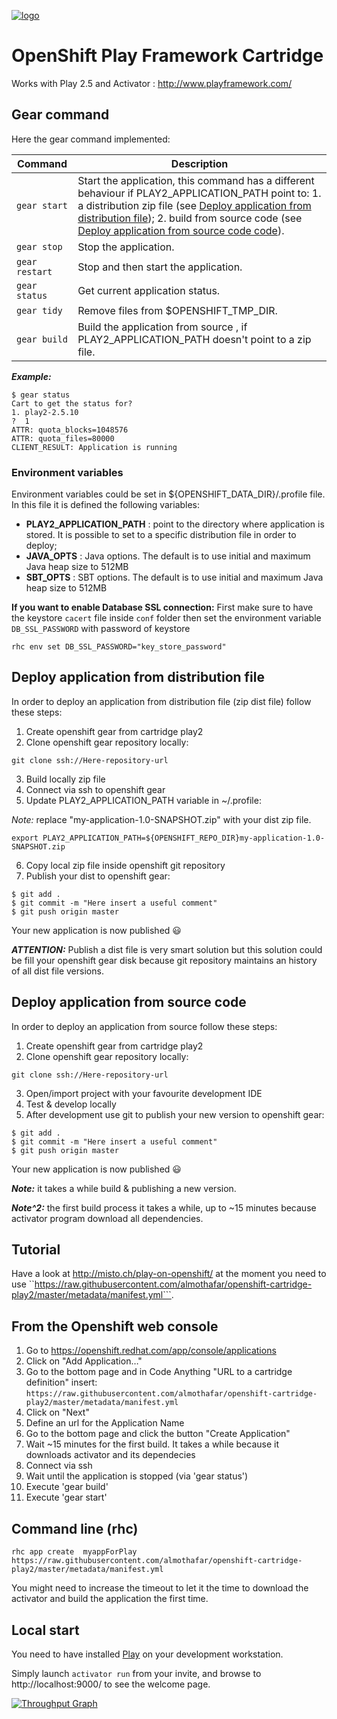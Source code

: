 [![logo](https://www.playframework.com/assets/images/logos/play_full_color.png)](http://www.playframework.com/)

# OpenShift Play Framework Cartridge
Works with Play 2.5 and Activator : http://www.playframework.com/

## Gear command
Here the gear command implemented:

| Command | Description |
| --- | --- |
| `gear start` | Start the application, this command has a different behaviour if PLAY2_APPLICATION_PATH point to: 1. a distribution zip file (see [Deploy application from distribution file](#deploy-application-from-distribution-file)); 2. build from source code (see [Deploy application from source code code](#deploy-application-from-source-code)). |
| `gear stop` | Stop the application. |
| `gear restart` | Stop and then start the application. |
| `gear status` | Get current application status. |
| `gear tidy` | Remove files from $OPENSHIFT_TMP_DIR. |
| `gear build` | Build the application from source , if PLAY2_APPLICATION_PATH doesn't point to a zip file. |

_**Example:**_
```
$ gear status
Cart to get the status for?
1. play2-2.5.10
?  1
ATTR: quota_blocks=1048576
ATTR: quota_files=80000
CLIENT_RESULT: Application is running
```

### Environment variables
Environment variables could be set in ${OPENSHIFT_DATA_DIR}/.profile file.
In this file it is defined the following variables:
  - **PLAY2_APPLICATION_PATH** : point to the directory where application is stored. It is possible to set to a specific distribution file in order to deploy;
  - **JAVA_OPTS** : Java options. The default is to use initial and maximum Java heap size to 512MB
  - **SBT_OPTS** : SBT options. The default is to use initial and maximum Java heap size to 512MB

  
**If you want to enable Database SSL connection:**
First make sure to have the keystore ```cacert``` file inside ```conf``` folder then set the environment variable ```DB_SSL_PASSWORD``` with password of keystore
```
rhc env set DB_SSL_PASSWORD="key_store_password"
```


## Deploy application from distribution file
In order to deploy an application from distribution file (zip dist file) follow these steps:
  1. Create openshift gear from cartridge play2
  2. Clone openshift gear repository locally:

  ```
  git clone ssh://Here-repository-url
  ```
  3. Build locally zip file
  4. Connect via ssh to openshift gear
  5. Update PLAY2_APPLICATION_PATH variable in ~/.profile:

  _Note:_ replace "my-application-1.0-SNAPSHOT.zip" with your dist zip file.

  ```
  export PLAY2_APPLICATION_PATH=${OPENSHIFT_REPO_DIR}my-application-1.0-SNAPSHOT.zip
  ```
  6. Copy local zip file inside openshift git repository
  7. Publish your dist to openshift gear:

  ```
  $ git add .
  $ git commit -m "Here insert a useful comment"
  $ git push origin master
  ```

Your new application is now published :smiley:

_**ATTENTION:**_ Publish a dist file is very smart solution but this solution could be fill your openshift gear disk because git repository maintains an history of all dist file versions.

## Deploy application from source code
In order to deploy an application from source follow these steps:
  1. Create openshift gear from cartridge play2
  2. Clone openshift gear repository locally:

  ```
  git clone ssh://Here-repository-url
  ```
  3. Open/import project with your favourite development IDE
  4. Test & develop locally
  5. After development use git to publish your new version to openshift gear:

  ```
  $ git add .
  $ git commit -m "Here insert a useful comment"
  $ git push origin master
  ```

Your new application is now published :smiley:

_**Note:**_ it takes a while build & publishing a new version.

_**Note^2:**_ the first build process it takes a while, up to ~15 minutes because activator program download all dependencies.

## Tutorial
Have a look at http://misto.ch/play-on-openshift/
at the moment you need to use ``https://raw.githubusercontent.com/almothafar/openshift-cartridge-play2/master/metadata/manifest.yml```.

## From the Openshift web console

1. Go to https://openshift.redhat.com/app/console/applications
2. Click on "Add Application…"
3. Go to the bottom page and in Code Anything "URL to a cartridge definition" insert:
`https://raw.githubusercontent.com/almothafar/openshift-cartridge-play2/master/metadata/manifest.yml`
4. Click on "Next"
5. Define an url for the Application Name
6. Go to the bottom page and click the button "Create Application"
7. Wait ~15 minutes for the first build. It takes a while because it downloads activator and its dependecies
8. Connect via ssh
9. Wait until the application is stopped (via 'gear status')
10. Execute 'gear build'
11. Execute 'gear start'


## Command line (rhc)

```
rhc app create  myappForPlay  https://raw.githubusercontent.com/almothafar/openshift-cartridge-play2/master/metadata/manifest.yml
```

You might need to increase the timeout to let it the time to download the activator and build the application the first time.

## Local start

You need to have installed [Play](http://www.playframework.com/) on your development workstation.

Simply launch ```activator run``` from your invite, and browse to http://localhost:9000/ to see the welcome page.

[![Throughput Graph](https://graphs.waffle.io/almothafar/openshift-cartridge-play2/throughput.svg)](https://waffle.io/almothafar/openshift-cartridge-play2/metrics/throughput)

